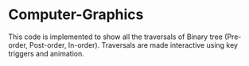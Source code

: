 # Computer-Graphics
This code is implemented to show all the traversals of Binary tree (Pre-order, Post-order, In-order).
Traversals are made interactive using key triggers and animation.
